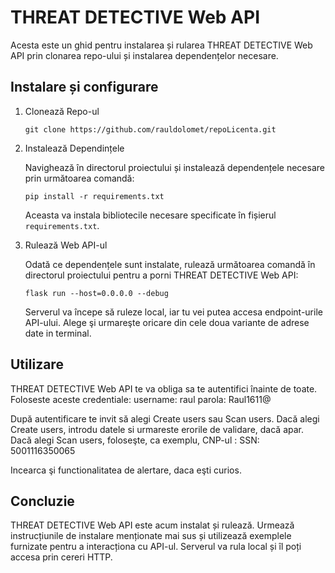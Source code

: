 # THREAT DETECTIVE Web API

Acesta este un ghid pentru instalarea și rularea THREAT DETECTIVE Web API prin clonarea repo-ului și instalarea dependențelor necesare.

## Instalare și configurare

1. Clonează Repo-ul

   ```
   git clone https://github.com/rauldolomet/repoLicenta.git
   ```

2. Instalează Dependințele

   Navighează în directorul proiectului și instalează dependențele necesare prin următoarea comandă:

   ```
   pip install -r requirements.txt
   ```

   Aceasta va instala bibliotecile necesare specificate în fișierul `requirements.txt`.

3. Rulează Web API-ul

   Odată ce dependențele sunt instalate, rulează următoarea comandă în directorul proiectului pentru a porni THREAT DETECTIVE Web API:

   ```
   flask run --host=0.0.0.0 --debug
   ```

   Serverul va începe să ruleze local, iar tu vei putea accesa endpoint-urile API-ului.
   Alege şi urmareşte oricare din cele doua variante de adrese date in terminal.

## Utilizare

THREAT DETECTIVE Web API te va obliga sa te autentifici înainte de toate. Foloseste aceste credentiale:
username: raul
parola: Raul1611@

După autentificare te invit să alegi Create users sau Scan users. Dacă alegi Create users, introdu datele si urmareste erorile de validare, dacă apar.
Dacă alegi Scan users, foloseşte, ca exemplu, CNP-ul :
SSN: 5001116350065

Incearca şi functionalitatea de alertare, daca eşti curios.


## Concluzie

THREAT DETECTIVE Web API este acum instalat și rulează. Urmează instrucțiunile de instalare menționate mai sus și utilizează exemplele furnizate pentru a interacționa cu API-ul. Serverul va rula local și îl poți accesa prin cereri HTTP.
